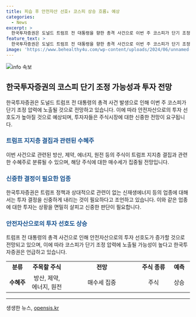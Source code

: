 ```yaml
---
title: 피습 후 안전자산 선호↑ 코스피 상승 흐름↓ 예상
categories:
  - News
excerpt: >
  한국투자증권은 도널드 트럼프 전 대통령을 향한 총격 사건으로 이번 주 코스피가 단기 조정 압력을 받을 것으로 예상했다. 김대준 연구원은 대선을 약 4개월 앞둔 시점에서 안전자산 선호도가 높아지며 2900을 향한 코스피의 상승 흐름이 꺾일 가능성을 언급했다. 또한, 트럼프 지지층 결집과 미국 대선 판세 변화로 방산, 제약, 에너지, 원전 등의 수혜주에 매수세가 집중될 수 있다고 설명했다.
feature_text: >
  한국투자증권은 도널드 트럼프 전 대통령을 향한 총격 사건으로 이번 주 코스피가 단기 조정 압력을 받을 것으로 예상했다. 김대준 연구원은 대선을 약 4개월 앞둔 시점에서 안전자산 선호도가 높아지며 2900을 향한 코스피의 상승 흐름이 꺾일 가능성을 언급했다. 또한, 트럼프 지지층 결집과 미국 대선 판세 변화로 방산, 제약, 에너지, 원전 등의 수혜주에 매수세가 집중될 수 있다고 설명했다.
image: 'https://www.behealthy4u.com/wp-content/uploads/2024/06/unnamed-file.png'
---
```


<p><img src="https://www.behealthy4u.com/wp-content/uploads/2024/06/unnamed-file.png" alt="info 속보" /></p>

<h2 data-ke-size="size26">한국투자증권의 코스피 단기 조정 가능성과 투자 전망</h2>

<p data-ke-size="size16">한국투자증권은 도널드 트럼프 전 대통령의 총격 사건 발생으로 인해 이번 주 코스피가 단기 조정 압력에 노출될 것으로 전망하고 있습니다. 이에 따라 안전자산으로의 투자 선호도가 높아질 것으로 예상되며, 투자자들은 주식시장에 대한 신중한 전망이 요구됩니다.</p>

<h3><b><span style="color: #1a5490;">트럼프 지지층 결집과 관련된 수혜주</span></b></h3>

<p data-ke-size="size16">이번 사건으로 관련된 방산, 제약, 에너지, 원전 등의 주식이 트럼프 지지층 결집과 관련한 수혜주로 분류될 수 있으며, 해당 주식에 대한 매수세가 집중될 전망입니다.</p>

<h3><b><span style="color: #1a5490;">신중한 결정이 필요한 업종</span></b></h3>

<p data-ke-size="size16">한국투자증권은 트럼프 정책과 상대적으로 관련이 없는 신재생에너지 등의 업종에 대해서는 투자 결정을 신중하게 내리는 것이 필요하다고 조언하고 있습니다. 이와 같은 업종에 대한 투자는 상황을 면밀히 살피고 신중한 판단이 필요합니다.</p>

<h3><b><span style="color: #1a5490;">안전자산으로의 투자 선호도 상승</span></b></h3>

<p data-ke-size="size16">트럼프 전 대통령의 총격 사건으로 인해 안전자산으로의 투자 선호도가 증가할 것으로 전망되고 있으며, 이에 따라 코스피가 단기 조정 압력에 노출될 가능성이 높다고 한국투자증권은 언급하고 있습니다.</p>

<table>
    <colgroup>
        <col width="72" style="width: 54pt;" />
        <col width="121" style="mso-width-source: userset; width: 91pt;" />
        <col width="259" style="mso-width-source: userset; width: 194pt;" />
        <col width="99" style="mso-width-source: userset; width: 74pt;" />
        <col width="68" style="mso-width-source: userset; width: 51pt;" />
    </colgroup>
    <tbody>
        <tr>
            <td style="text-align: center; height: 17px;"><b>분류</b></td>
            <td style="text-align: center; height: 17px;"><b>주목할 주식</b></td>
            <td style="text-align: center; height: 17px;"><b>전망</b></td>
            <td style="text-align: center; height: 17px;"><b>주식 종류</b></td>
            <td style="text-align: center; height: 17px;"><b>예측</b></td>
        </tr>
        <tr>
            <td style="text-align: center; height: 17px;"><b>수혜주</b></td>
            <td style="text-align: center; height: 17px;">방산, 제약, 에너지, 원전</td>
            <td style="text-align: center; height: 17px;">매수세 집중</td>
            <td style="text-align: center; height: 17px;">주식</td>
            <td style="text-align: center; height: 17px;">상승</td>
        </tr>
    </tbody>
</table>

<hr>

<p data-ke-size="size16"></p>
생생한 뉴스, <a href="https://opensis.kr" rel="dofollow">opensis.kr</a>


